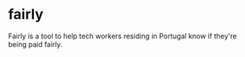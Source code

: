 # fairly
Fairly is a tool to help tech workers residing in Portugal know if they're being paid fairly.
